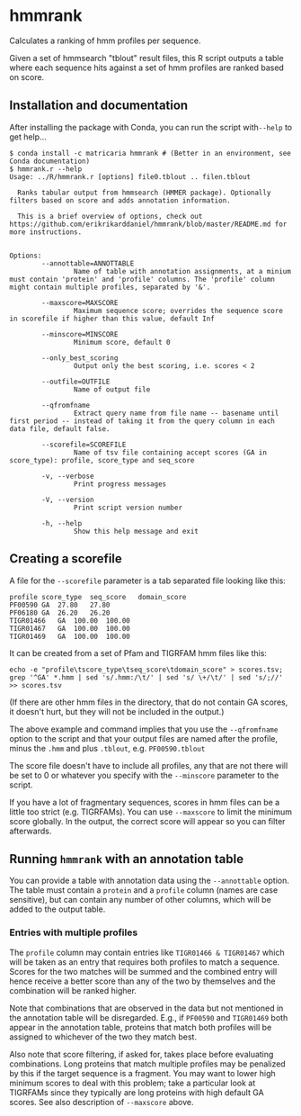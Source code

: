 # hmmrank

Calculates a ranking of hmm profiles per sequence.

Given a set of hmmsearch "tblout" result files, this R script outputs a table where each sequence hits
against a set of hmm profiles are ranked based on score.

## Installation and documentation

After installing the package with Conda, you can run the script with`--help` to 
get help...

```
$ conda install -c matricaria hmmrank # (Better in an environment, see Conda documentation)
$ hmmrank.r --help
Usage: ../R/hmmrank.r [options] file0.tblout .. filen.tblout

  Ranks tabular output from hmmsearch (HMMER package). Optionally filters based on score and adds annotation information.

  This is a brief overview of options, check out https://github.com/erikrikarddaniel/hmmrank/blob/master/README.md for more instructions.


Options:
        --annottable=ANNOTTABLE
                Name of table with annotation assignments, at a minium must contain 'protein' and 'profile' columns. The 'profile' column might contain multiple profiles, separated by '&'.

        --maxscore=MAXSCORE
                Maximum sequence score; overrides the sequence score in scorefile if higher than this value, default Inf

        --minscore=MINSCORE
                Minimum score, default 0

        --only_best_scoring
                Output only the best scoring, i.e. scores < 2

        --outfile=OUTFILE
                Name of output file

        --qfromfname
                Extract query name from file name -- basename until first period -- instead of taking it from the query column in each data file, default false.

        --scorefile=SCOREFILE
                Name of tsv file containing accept scores (GA in score_type): profile, score_type and seq_score

        -v, --verbose
                Print progress messages

        -V, --version
                Print script version number

        -h, --help
                Show this help message and exit

```

## Creating a scorefile

A file for the `--scorefile` parameter is a tab separated file looking like this:

```
profile	score_type	seq_score	domain_score
PF00590	GA	27.80	27.80
PF06180	GA	26.20	26.20
TIGR01466	GA	100.00	100.00
TIGR01467	GA	100.00	100.00
TIGR01469	GA	100.00	100.00
```

It can be created from a set of Pfam and TIGRFAM hmm files like this:

```
echo -e "profile\tscore_type\tseq_score\tdomain_score" > scores.tsv; grep '^GA' *.hmm | sed 's/.hmm:/\t/' | sed 's/ \+/\t/' | sed 's/;//' >> scores.tsv
```

(If there are other hmm files in the directory, that do not contain GA scores, it doesn't hurt, but
they will not be included in the output.)

The above example and command implies that you use the `--qfromfname` option to the script and that
your output files are named after the profile, minus the `.hmm` and plus `.tblout`, e.g.
`PF00590.tblout`

The score file doesn't have to include all profiles, any that are not there will be set to 0 or
whatever you specify with the `--minscore` parameter to the script.

If you have a lot of fragmentary sequences, scores in hmm files can be a little too strict (e.g.
TIGRFAMs). You can use `--maxscore` to limit the minimum score globally. In the output, the correct
score will appear so you can filter afterwards.

## Running `hmmrank` with an annotation table

You can provide a table with annotation data using the `--annottable` option. The table must contain
a `protein` and a `profile` column (names are case sensitive), but can contain any number of other
columns, which will be added to the output table.

### Entries with multiple profiles

The `profile` column may contain entries like `TIGR01466 & TIGR01467` which will be taken as an
entry that requires both profiles to match a sequence. Scores for the two matches will be summed and
the combined entry will hence receive a better score than any of the two by themselves and the
combination will be ranked higher. 

Note that combinations that are observed in the data but not mentioned in the annotation table will
be disregarded. E.g., if `PF00590` and `TIGR01469` both appear in the annotation table, proteins
that match both profiles will be assigned to whichever of the two they match best.

Also note that score filtering, if asked for, takes place before evaluating combinations. Long
proteins that match multiple profiles may be penalized by this if the target sequence is a fragment.
You may want to lower high minimum scores to deal with this problem; take a particular look at
TIGRFAMs since they typically are long proteins with high default GA scores. See also description of
`--maxscore` above.
